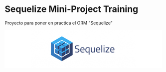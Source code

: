 # Sequelize Mini-Project Training
Proyecto para poner en practica el ORM "Sequelize"

![Sequelize](https://github.com/dimelorobert/sequelize-mini-project/blob/main/public/images/sequelize.jpg)

